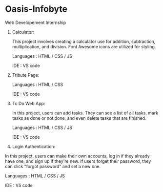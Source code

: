 # Oasis-Infobyte

Web Developement Internship


1. Calculator:

   This project involves creating a calculator use for addition, subtraction, multiplication, and division. Font Awesome icons are utilized for styling.

   Languages : HTML / CSS / JS

   IDE : VS code


3. Tribute Page:

   Languages : HTML / CSS 

   IDE : VS code


5. To Do Web App:

   In this project, users can add tasks. They can see a list of all tasks, mark tasks as done or not done, and even delete tasks that are finished.

   Languages : HTML / CSS / JS

   IDE : VS code

  
  7. Login Authentication:
   
   In this project, users can make their own accounts, log in if they already have one, and sign up if they're new. If users forget their password, they can click "forgot password" and set a new one.

   Languages : HTML / CSS / JS

   IDE : VS code
